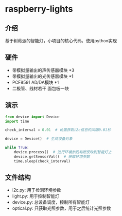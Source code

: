 # raspberry-lights
## 介绍
基于树莓派的智能灯，小项目的核心代码，使用python实现
## 硬件
- 带模拟量输出的声传感器模块 *3
- 带模拟量输出的光传感器模块 *1
- PCF8591 AD/DA模块 *1
- 二极管、线材若干 面包板一块
## 演示
```python
from device import Device
import time

check_interval = 0.01  # 设置获取i2c信息的间隔0.01秒

device = Device()  # 生成设备对象

while True:
    device.process()  # 进行环境参数判断反映到智能灯上
    device.getSensorVal()  # 获取环境参数
    time.sleep(check_interval)

```

## 文件结构
- i2c.py: 用于检测环境参数
- light.py: 用于控制智能灯
- device.py: 总设备调度，控制所有智能灯
- optical.py: 只获取光照参数，用于之后统计光照参数